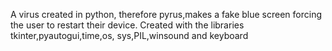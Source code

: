 A virus created in python, therefore pyrus,makes a fake blue screen forcing the user to restart their device.
Created with the libraries tkinter,pyautogui,time,os, sys,PIL,winsound and keyboard
